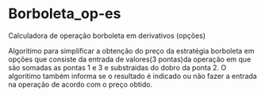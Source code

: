 # Borboleta_op-es
Calculadora de operação borboleta em derivativos (opções)

 Algoritimo para simplificar a obtenção do preço da estratégia borboleta em opções que consiste da entrada de valores(3 pontas)da operação em que são somadas as pontas 1 e 3 e substraidas do dobro da ponta 2.
O algoritimo também informa se o resultado é indicado ou não fazer a entrada na operação de acordo com o preço obtido.
